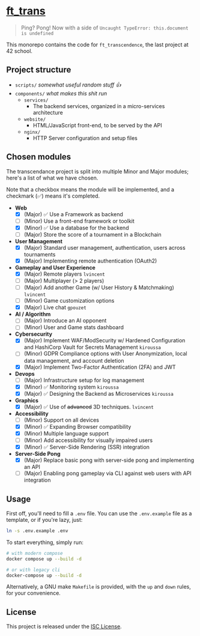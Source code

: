 # [ft_trans](https://cdn.intra.42.fr/pdf/pdf/133398/en.subject.pdf)

> Ping? Pong! Now with a side of `Uncaught TypeError: this.document is undefined`

This monorepo contains the code for `ft_transcendence`, the last project at 42 school. 

## Project structure

- `scripts/` *somewhat useful random stuff :+1:*
- `components/` *what makes this shit run*
  - `services/`
    - The backend services, organized in a micro-services architecture 
  - `website/`
    - HTML/JavaScript front-end, to be served by the API
  - `nginx/`
    - HTTP Server configuration and setup files

## Chosen modules

The transcendance project is split into multiple Minor and Major modules; here's a list of what we have chosen.

Note that a checkbox means the module will be implemented, and a checkmark (✅) means it's completed.

<!-- MODULES_START -->

- **Web**
  - [x] (Major) ✅ Use a Framework as backend
  - [ ] (Minor) Use a front-end framework or toolkit
  - [x] (Minor) ✅ Use a database for the backend
  - [ ] (Major) Store the score of a tournament in a Blockchain

- **User Management**
  - [x] (Major) Standard user management, authentication, users across tournaments
  - [x] (Major) Implementing remote authentication (OAuth2)

- **Gameplay and User Experience**
  - [x] (Major) Remote players `lvincent`
  - [ ] (Major) Multiplayer (> 2 players)
  - [ ] (Major) Add another Game (w/ User History & Matchmaking) `lvincent`
  - [ ] (Minor) Game customization options 
  - [x] (Major) Live chat `gpouzet`

- **AI / Algorithm**
  - [ ] (Major) Introduce an AI opponent
  - [ ] (Minor) User and Game stats dashboard

- **Cybersecurity**
  - [x] (Major) Implement WAF/ModSecurity w/ Hardened Configuration and HashiCorp Vault for Secrets Management `kiroussa`
  - [ ] (Minor) GDPR Compliance options with User Anonymization, local data management, and account deletion
  - [x] (Major) Implement Two-Factor Authentication (2FA) and JWT

- **Devops**
  - [ ] (Major) Infrastructure setup for log management
  - [x] (Minor) ✅ Monitoring system `kiroussa`
  - [x] (Major) ✅ Designing the Backend as Microservices `kiroussa` 

- **Graphics**
  - [x] (Major) ✅ Use of ~~advanced~~ 3D techniques. `lvincent`

- **Accessibility**
  - [ ] (Minor) Support on all devices
  - [x] (Minor) ✅ Expanding Browser compatibility
  - [x] (Minor) Multiple language support
  - [ ] (Minor) Add accessibility for visually impaired users
  - [x] (Minor) ✅ Server-Side Rendering (SSR) integration

- **Server-Side Pong**
  - [x] (Major) Replace basic pong with server-side pong and implementing an API
  - [ ] (Major) Enabling pong gameplay via CLI against web users with API integration

<!-- MODULES_END -->

## Usage

First off, you'll need to fill a `.env` file. You can use the `.env.example` file as a template, or if you're lazy, just:
```bash
ln -s .env.example .env
```

To start everything, simply run:

```bash
# with modern compose
docker compose up --build -d

# or with legacy cli
docker-compose up --build -d
```

Alternatively, a GNU make `Makefile` is provided, with the `up` and `down` rules, for your convenience.

## License

This project is released under the [ISC License](./LICENSE).
